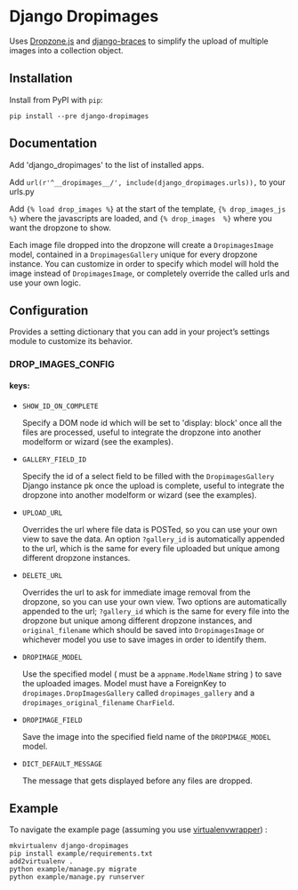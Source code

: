 # Django Dropimages #
Uses [Dropzone.js](http://www.dropzonejs.com/) and [django-braces](https://github.com/brack3t/django-braces) to simplify the upload of multiple images into a collection object.


## Installation
Install from PyPI with `pip`:

`pip install --pre django-dropimages`


## Documentation
Add 'django_dropimages' to the list of installed apps.

Add `url(r'^__dropimages__/', include(django_dropimages.urls)),` to your urls.py

Add `{% load drop_images %}` at the start of the template, `{% drop_images_js %}` where the javascripts are loaded, 
and `{% drop_images  %}` where you want the dropzone to show.

Each image file dropped into the dropzone will create a `DropimagesImage` model, contained in a `DropimagesGallery` 
unique for every dropzone instance.
You can customize in order to specify which model will hold the image instead of `DropimagesImage`, 
or completely override the called urls and use your own logic.

## Configuration
Provides a setting dictionary that you can add in your project’s settings module to customize its behavior.

### DROP_IMAGES_CONFIG

#### keys:

+ `SHOW_ID_ON_COMPLETE`

    Specify a DOM node id which will be set to 'display: block' once all the files are processed, useful to integrate
    the dropzone into another modelform or wizard (see the examples).
    
+ `GALLERY_FIELD_ID`

    Specify the id of a select field to be filled with the `DropimagesGallery` Django instance pk once the upload is 
    complete, useful to integrate the dropzone into another modelform or wizard (see the examples).


+ `UPLOAD_URL`

    Overrides the url where file data is POSTed, so you can use your own view to save the data.
    An option `?gallery_id` is automatically appended to the url, which is the same  for every file uploaded but unique 
    among different dropzone instances.

+ `DELETE_URL`

    Overrides the url to ask for immediate image removal from the dropzone, so you can use your own view.
    Two options are automatically appended to the url; `?gallery_id` which is the same for every file into the dropzone 
    but unique among different dropzone instances, and `original_filename` which should be saved into `DropimagesImage`
    or whichever model you use to save images in order to identify them.
    
+ `DROPIMAGE_MODEL`

    Use the specified model ( must be a `appname.ModelName` string ) to save the uploaded images.
    Model must have a ForeignKey to `dropimages.DropImagesGallery` called `dropimages_gallery` and a 
    `dropimages_original_filename` `CharField`.

+ `DROPIMAGE_FIELD`

    Save the image into the specified field name of the `DROPIMAGE_MODEL` model.


+ `DICT_DEFAULT_MESSAGE`

    The message that gets displayed before any files are dropped.
    

## Example
To navigate the example page (assuming you use [virtualenvwrapper](https://pypi.python.org/pypi/virtualenvwrapper)) :

    mkvirtualenv django-dropimages
    pip install example/requirements.txt
    add2virtualenv .
    python example/manage.py migrate
    python example/manage.py runserver
    